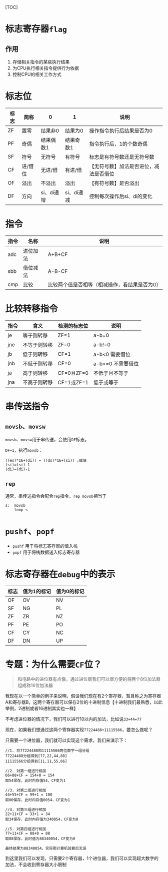 [TOC]

# 标志寄存器`flag`
## 作用
1. 存储相关指令的某些执行结果
2. 为CPU执行相关指令提供行为依据
3. 控制CPU的相关工作方式

# 标志位
| 标志 | 简称 | 0 | 1 | 说明 |  
| --- | --- | --- | --- | --- |
| ZF | 置零 | 结果非0 | 结果为0 | 操作指令执行后结果是否为0 | 
| PF | 奇偶 | 结果偶数1 | 结果奇数1 | 指令执行后，1的个数奇偶 | 
| SF | 符号 | 无符号 | 有符号 | 标志是有符号数还是无符号数 |
| CF | 进/借位 | 无进/借 | 有进/借 | 【无符号数】加法是否进位，减法是否借位 | 
| OF | 溢出 | 不溢出 | 溢出 | 【有符号数】是否溢出 | 
| DF | 方向 | si、di递增 | si、di递减 | 控制每次操作后si、di的变化 | 

# 指令
| 指令 | 名称 | 说明 | 
| --- | --- | --- |
| adc | 进位加法 | A+B+CF |
| sbb | 借位减法 | A-B-CF | 
| cmp | 比较 | 比较两个值是否相等（相减操作，看结果是否为0）| 

# 比较转移指令
| 指令 | 含义 | 检测的标志位 | 说明 |
| --- | --- | --- | --- |
| je | 等于则转移 | ZF=1 | a-b=0 |
| jne | 不等于则转移 | ZF=0 | a-b!=0 |
| jb | 低于则转移 | CF=1 | a-b<0 需要借位 |
| jnb | 不低于则转移 | CF=0 | a-b>=0 不需要借位 | 
| ja | 高于则转移 | CF=0且ZF=0 | 不低于且不等于 |
| jna | 不高于则转移 | CF=1或ZF=1 | 低于或等于 | 

# 串传送指令
## `movsb`、`movsw`
`movsb`、`movsw`用于串传送，会使用`DF`标志。

`DF=1`，执行`movsb`：
```
((es)*16+(di)) = ((ds)*16+(si)) ;赋值
(si)=(si)-1
(di)=(di)-1
```

## `rep`
通常，串传送指令会配合`rep`指令，`rep movsb`相当于
```
s:  movsb
    loop s
```

# `pushf`、`popf`
- `pushf` 用于将标志寄存器的值入栈
- `popf` 用于将栈数据送入标志寄存器

# 标志寄存器在`debug`中的表示
| 标志 | 值为1的标记 | 值为0的标记 | 
| --- | --- | --- | 
| OF | OV | NV |
| SF | NG | PL |
| ZF | ZR | NZ | 
| PF | PE | PO | 
| CF | CY | NC | 
| DF | DN | UP |

# 专题：为什么需要`CF`位？
> 和电路中的进位器有点像，通过进位器我们可以很方便的将两个8位加法器组成称16位加法器

我现在以一个简单的例子来说明，假设我们现在有2个寄存器，暂且称之为寄存器A和寄存器B，这两个寄存器可以保存2位的十进制信息【十进制我们最熟悉，以此举例，2进制或者16进制其实也一样】

不考虑进位器的情况下，我们可以进行10以内的加法，比如说`33+44=77`

现在，如果我们想通过这两个寄存器实现`77224488+11115566`，要怎么做呢？

只需要一个进位器，我们就可以实现这个需求，我们来演示下：
```
//1. 将77224488和11115566两位数字一组分组
77224488分组得到[77,22,44,88]
11115566分组得到[11,11,55,66]

//2. 对第一组进行相加
66+88+CF = 154+0 = 154 
取54保存，此时内存值54，CF变为1

//3. 对第二组进行相加
44+55+CF = 99+1 = 100
取00保存，此时内存值0054，CF变为1

//4. 对第三组进行相加
22+11+CF = 33+1 = 34
取34保存，此时内存值为340054，CF变为0

//5. 对第四组进行相加
77+11+CF = 88+0 = 88
取88保存，此时值为88340054，CF变为0

最终结果为88340054，实际那计算机验算后无误
```

到这里我们可以发现，只需要2个寄存器，1个进位器，我们可以实现超大数字的加法，不会收到寄存器大小限制